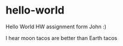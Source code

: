 # hello-world
Hello World HW assignment form John :)

I hear moon tacos are better than Earth tacos
